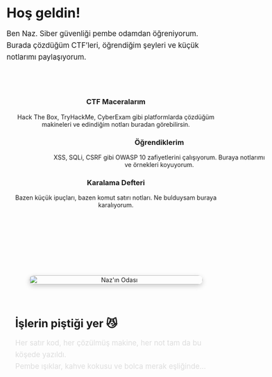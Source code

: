 <div style="display: flex; align-items: center; justify-content: space-between; gap: 40px; flex-wrap: wrap; margin-top: 60px;">

  <!-- Sol taraf: Karşılama metni -->
  <div style="flex: 1; min-width: 250px;">
    <h1 style="font-size: 2.2em; margin-bottom: 12px;">Hoş geldin!</h1>
    <p style="font-size: 1.2em; line-height: 1.6;">
      Ben Naz. Siber güvenliği pembe odamdan öğreniyorum.<br>
      Burada çözdüğüm CTF’leri, öğrendiğim şeyleri ve küçük notlarımı paylaşıyorum.
    </p>
  </div>

  <!-- Sağ taraf: Selamlayan avatar -->
  <div style="flex: 1; min-width: 250px; text-align: center;">
    <style>
      .waving-avatar {
        width: 220px;
        height: 220px;
        border-radius: 50%;
        object-fit: cover;
        box-shadow: 0 4px 12px rgba(0, 0, 0, 0.2);
        transition: transform 0.3s ease;
      }

      .waving-avatar:hover {
        transform: rotate(3deg) scale(1.05);
      }
    </style>
    <img src="{{ '/assets/images/waving.png' | relative_url }}" alt="Naz Avatar" class="waving-avatar">
  </div>
</div>

<!-- Altına Eklenen Kartlar -->
<div style="display: flex; flex-direction: column; gap: 40px; margin-top: 80px; padding: 0 20px;">
  <style>
    .card {
      background-color: #1e1e1e;
      color: #eee;
      padding: 24px;
      border-radius: 16px;
      box-shadow: 0 4px 12px rgba(0,0,0,0.2);
      opacity: 0;
      transform: translateY(40px);
      transition: all 0.8s ease;
      max-width: 800px;
      margin: 0 auto;
    }

    .fade-in-left {
      transform: translateX(-100px);
    }

    .fade-in-right {
      transform: translateX(100px);
    }

    .card.visible {
      opacity: 1;
      transform: translateX(0);
    }
  </style>

  <div class="card fade-in-left">
    <h3>CTF Maceralarım</h3>
    <p>Hack The Box, TryHackMe, CyberExam gibi platformlarda çözdüğüm makineleri ve edindiğim notları buradan görebilirsin.</p>
  </div>

  <div class="card fade-in-right">
    <h3>Öğrendiklerim</h3>
    <p>XSS, SQLi, CSRF gibi OWASP 10 zafiyetlerini çalışıyorum. Buraya notlarımı ve örnekleri koyuyorum.</p>
  </div>

  <div class="card fade-in-left">
    <h3>Karalama Defteri</h3>
    <p>Bazen küçük ipuçları, bazen komut satırı notları. Ne bulduysam buraya karalıyorum.</p>
  </div>
</div>

<!-- Odamın Fotoğrafı ve Yazı Bölümü -->
<div style="display: flex; align-items: center; justify-content: center; flex-wrap: wrap; margin-top: 100px; gap: 40px; padding: 0 20px;">
  <!-- Sol: Oda Fotoğrafı -->
  <div style="flex: 1; min-width: 250px; text-align: center;">
    <img src="{{ '/assets/images/odam.jpg' | relative_url }}" alt="Naz'ın Odası" style="width: 100%; max-width: 400px; border-radius: 20px; box-shadow: 0 4px 12px rgba(0,0,0,0.2);">
  </div>

  <!-- Sağ: Yazı -->
  <div style="flex: 1; min-width: 250px;">
    <h2 style="font-size: 1.8em; margin-bottom: 12px;">İşlerin piştiği yer 😼</h2>
    <p style="font-size: 1.2em; line-height: 1.6; color: #ddd;">
      Her satır kod, her çözülmüş makine, her not tam da bu köşede yazıldı.<br>
      Pembe ışıklar, kahve kokusu ve bolca merak eşliğinde...
    </p>
  </div>
</div>

<script>
  document.addEventListener("DOMContentLoaded", function() {
    const cards = document.querySelectorAll('.card');

    function revealOnScroll() {
      const triggerBottom = window.innerHeight * 0.85;

      cards.forEach(card => {
        const cardTop = card.getBoundingClientRect().top;
        if (cardTop < triggerBottom) {
          card.classList.add('visible');
        }
      });
    }

    window.addEventListener('scroll', revealOnScroll);
    revealOnScroll();
  });
</script>
